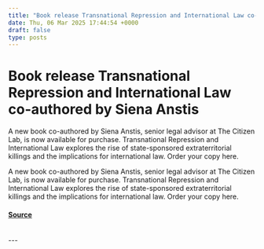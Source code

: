 ```yaml
---
title: "Book release Transnational Repression and International Law co-authored by Siena Anstis"
date: Thu, 06 Mar 2025 17:44:54 +0000
draft: false
type: posts
---
```

# Book release Transnational Repression and International Law co-authored by Siena Anstis





A new book co-authored by Siena Anstis, senior legal advisor at The Citizen Lab, is now available for purchase. Transnational Repression and International Law explores the rise of state-sponsored extraterritorial killings and the implications for international law. Order your copy here.

A new book co-authored by Siena Anstis, senior legal advisor at The Citizen Lab, is now available for purchase. Transnational Repression and International Law explores the rise of state-sponsored extraterritorial killings and the implications for international law. Order your copy here.

#### [Source](https://citizenlab.ca/2025/03/book-release-transnational-repression-and-international-law/)

<br/>
---
